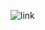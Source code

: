 ![link](https://github.com/Sampriti-Mitra/dialogflow-slack-sdk/blob/main/images/block_kit_builder.png?raw=true) <br>